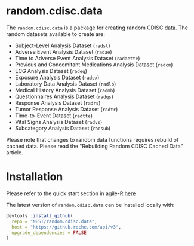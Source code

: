 # random.cdisc.data

The `random.cdisc.data` is a package for creating random CDISC data.
The random datasets available to create are:

 - Subject-Level Analysis Dataset (`radsl`)
 - Adverse Event Analysis Dataset (`radae`)
 - Time to Adverse Event Analysis Dataset (`radaette`)
 - Previous and Concomitant Medications Analysis Dataset (`radcm`)
 - ECG Analysis Dataset (`radeg`)
 - Exposure Analysis Dataset (`radex`)
 - Laboratory Data Analysis Dataset (`radlb`)
 - Medical History Analysis Dataset (`radmh`)
 - Questionnaires Analysis Dataset (`radqs`)
 - Response Analysis Dataset (`radrs`)
 - Tumor Response Analysis Dataset (`radtr`)
 - Time-to-Event Dataset (`radtte`)
 - Vital Signs Analysis Dataset (`radvs`)
 - Subcategory Analysis Dataset (`radsub`)
 
  Please note that changes to random data functions requires rebuild of cached data. Please read the "Rebuilding Random CDISC Cached Data" article.

# Installation

Please refer to the quick start section in agile-R [here](https://pages.github.roche.com/NEST/docs/hugo/NEST/agile-R/master/quick_start/install-nest-environment/)

The latest version of `random.cdisc.data` can be installed locally with:

```r
devtools::install_github(
  repo = "NEST/random.cdisc.data",
  host = "https://github.roche.com/api/v3",
  upgrade_dependencies = FALSE
)
```
